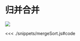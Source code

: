 # 归并合并

![](https://limy-1309594960.cos.ap-beijing.myqcloud.com/202209261915136.gif)

<<< ./snippets/mergeSort.js#code
